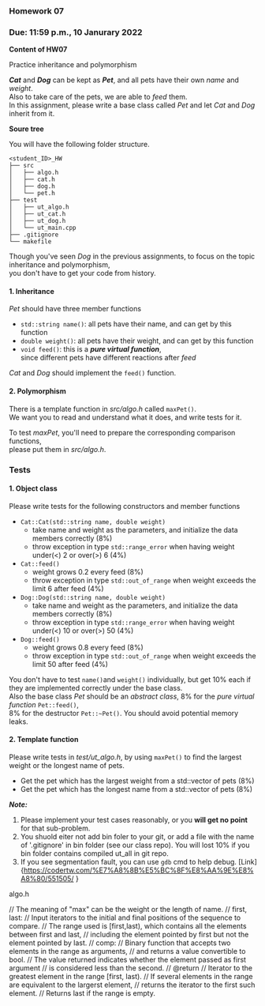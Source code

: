 ### Homework 07

### Due: 11:59 p.m., 10 Janurary 2022

**Content of HW07**

Practice inheritance and polymorphism

***Cat*** and ***Dog*** can be kept as ***Pet***, and all pets have their own *name* and *weight*. \
Also to take care of the pets, we are able to *feed* them. \
In this assignment, please write a base class called *Pet* and let *Cat* and *Dog* inherit from it.

**Soure tree**

You will have the following folder structure.

```
<student_ID>_HW
├── src
│   ├── algo.h
│   ├── cat.h
│   ├── dog.h
│   └── pet.h
├── test
│   ├── ut_algo.h
│   ├── ut_cat.h
│   ├── ut_dog.h
│   └── ut_main.cpp
├── .gitignore
└── makefile
```

Though you've seen *Dog* in the previous assignments, to focus on the topic inheritance and polymorphism, \
you don't have to get your code from history.

#### 1. Inheritance

*Pet* should have three member functions
  - `std::string name()`: all pets have their name, and can get by this function
  - `double weight()`: all pets have their weight, and can get by this function
  - `void feed()`: this is a ***pure virtual function***, \
  since different pets have different reactions after *feed*

*Cat* and *Dog* should implement the `feed()` function.

#### 2. Polymorphism

There is a template function in *src/algo.h* called `maxPet()`. \
We want you to read and understand what it does, and write tests for it.

To test *maxPet*, you'll need to prepare the corresponding comparison functions, \
please put them in *src/algo.h*.

### Tests

#### 1. Object class

Please write tests for the following constructors and member functions
- `Cat::Cat(std::string name, double weight)`
  - take name and weight as the parameters, and initialize the data members correctly (8%)
  - throw exception in type `std::range_error` when having weight under(<) 2 or over(>) 6 (4%)
- `Cat::feed()`
  - weight grows 0.2 every feed (8%)
  - throw exception in type `std::out_of_range` when weight exceeds the limit 6 after feed (4%)
- `Dog::Dog(std::string name, double weight)`
  - take name and weight as the parameters, and initialize the data members correctly (8%)
  - throw exception in type `std::range_error` when having weight under(<) 10 or over(>) 50 (4%)
- `Dog::feed()`
  - weight grows 0.8 every feed (8%)
  - throw exception in type `std::out_of_range` when weight exceeds the limit 50 after feed (4%)

You don't have to test `name()`and `weight()` individually, but get 10% each if they are implemented correctly under the base class. \
Also the base class *Pet* should be an *abstract class*, 8% for the *pure virtual function* `Pet::feed()`, \
8% for the destructor `Pet::~Pet()`. You should avoid potential memory leaks.

#### 2. Template function

Please write tests in *test/ut_algo.h*, by using `maxPet()` to find the largest weight or the longest name of pets.
- Get the pet which has the largest weight from a std::vector of pets (8%)
- Get the pet which has the longest name from a std::vector of pets (8%)

***Note:***
1. Please implement your test cases reasonably, or you **will get no point** for that sub-problem.
2. You shuold eiter not add bin foler to your git, or add a file with the name of '.gitignore' in bin folder (see our class repo). You will lost 10% if you bin folder contains compiled ut_all in git repo.
3. If you see segmentation fault, you can use `gdb` cmd to help debug. [Link]{https://codertw.com/%E7%A8%8B%E5%BC%8F%E8%AA%9E%E8%A8%80/551505/
}

algo.h

// The meaning of "max" can be the weight or the length of name.
//  first, last:
//   Input iterators to the initial and final positions of the sequence to compare.
//   The range used is [first,last), which contains all the elements between first and last,
//   including the element pointed by first but not the element pointed by last.
//  comp:
//   Binary function that accepts two elements in the range as arguments,
//   and returns a value convertible to bool.
//   The value returned indicates whether the element passed as first argument
//   is considered less than the second.
// @return
//  Iterator to the greatest element in the range [first, last).
//  If several elements in the range are equivalent to the largerst element,
//  returns the iterator to the first such element.
//  Returns last if the range is empty.


